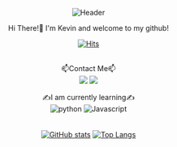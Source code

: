 <div align=center>

![Header](https://capsule-render.vercel.app/api?type=waving&color=A3DCBE&fontColor=FFFFFF&height=300&section=header&text=Welcome!&fontSize=90&)

Hi There!👋 I'm Kevin and welcome to my github! 

[![Hits](https://hits.seeyoufarm.com/api/count/incr/badge.svg?url=https%3A%2F%2Fgithub.com%2Fkklee0930%2Fhit-counter&count_bg=%2379C83D&title_bg=%23555555&icon=&icon_color=%2357B4DB&title=hits&edge_flat=false)](https://hits.seeyoufarm.com)
<br><br>

📫Contact Me📫 
<br>
<a href="https://www.instagram.com/heeddong_2" target="_blank"><img src="https://img.shields.io/badge/Instagram-E4405F?style=flat-square&logo=Instagram&logoColor=white"/></a>
<a href="kklee0930@gmail.com" target="_blank"><img src="https://img.shields.io/badge/Gmail-EA4335?style=flat-square&logo=Gmail&logoColor=white"/></a>
<br>

✍️I am currently learning✍️
<br>
![python](https://img.shields.io/badge/Python-3776AB?style=flat-square&logo=Python&logoColor=white)
![Javascript](https://img.shields.io/badge/Javascript-F7DF1E?style=flat-square&logo=Javascript&logoColor=white)
<br><br><br>
[![GitHub stats](https://github-readme-stats.vercel.app/api?username=kklee0930&theme=discord_old_blurple&show_icons=true)](https://github.com/anuraghazra/github-readme-stats)
[![Top Langs](https://github-readme-stats.vercel.app/api/top-langs/?username=kklee0930)](https://github.com/anuraghazra/github-readme-stats)
<div/>
